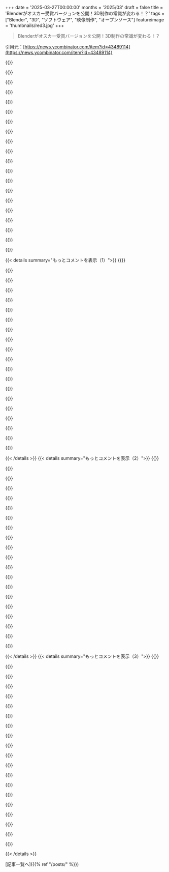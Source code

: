 +++
date = '2025-03-27T00:00:00'
months = '2025/03'
draft = false
title = 'Blenderがオスカー受賞バージョンを公開！3D制作の常識が変わる！？'
tags = ["Blender", "3D", "ソフトウェア", "映像制作", "オープンソース"]
featureimage = 'thumbnails/red3.jpg'
+++

> Blenderがオスカー受賞バージョンを公開！3D制作の常識が変わる！？

引用元：[https://news.ycombinator.com/item?id=43489114](https://news.ycombinator.com/item?id=43489114)

{{<matomeQuote body="いつもの賞賛は置いといて、Blenderが3Dをマジで広めたって話だよな。動画とかチュートリアルがめっちゃ見られてるし、興味持つ人も増えた気がする。一部のプロだけじゃなくて、普通の人が使うようになったのがデカい。今じゃ、めっちゃハイエンドなこと以外はBlenderでしょ。マジ、Coca-Colaみたいなブランドになったよね。Blenderって言ったら、3Dのphotoshopみたいなもんじゃん？" userName="EMIRELADERO" createdAt="2025-03-27T03:22:37" color="#ff33a1">}}

{{<matomeQuote body="CG業界に15年いるけど、昔はMayaが当たり前だったんだよ。でも今はBlender。この前、アニメーション勉強してる子に「Maya使ってる？」って聞いたら「なにそれ？」って言われたし。2.8が出てからマジで変わったよね。開発資金が増えて、どんどん良くなって、人も増えて、また良くなるみたいな。これからどうなるか楽しみだわ。" userName="greenknight" createdAt="2025-03-27T04:03:18" color="#785bff">}}

{{<matomeQuote body="ここから学べることは多いよね。人は慣れたものを使いたがるから、最初に触れる機会がないと後で使おうと思わない。会社が小さい時は関係ないけど、No.1になったら新しい人が入ってくる流れを考えないと。Mayaが無料版出してたら、Blenderはここまで早く普及しなかったかもね。" userName="CobrastanJorji" createdAt="2025-03-27T05:52:15" color="#785bff">}}

{{<matomeQuote body="新しい技術で「デモと価格はお問い合わせください」って書いてあると、即却下だわ。新しいプロジェクトで技術選定するときは、一応全部の会社に連絡するけど、「チームの経験」って評価項目があるから、そういう会社は不利なんだよね。相当良くないと選ばれない。" userName="ryanjshaw" createdAt="2025-03-27T08:16:09" color="">}}

{{<matomeQuote body="＞みんなが学んだものを使いたがるから、学べないソフトは使わないってこと。<br>MicrosoftがWindowsの海賊版を放置した理由もそれ。サーバーでWindowsが勝てなかった理由も同じ。PostgresがOracleより劣るのに勝てた理由もそう。CUDAがデファクトスタンダードな理由も、SaaSが無料プランを用意する理由も全部同じ。" userName="baq" createdAt="2025-03-27T07:00:53" color="#ff5733">}}

{{<matomeQuote body="いや、それは違うと思うな。いろんな要素があるし、間違ってる例もある。Postgresが勝ったのは、値段と機能のバランスが良かったから。学習コストだけならMySQL/MariaDBが勝ってたはず。CUDAだって、みんなが知ってるからじゃなくて、CUDAでしか動かないソフトがたくさんあるからでしょ。CUDAのことなんて知らない人もNvidiaのカード買ってるよ。" userName="thyristan" createdAt="2025-03-27T08:29:33" color="">}}

{{<matomeQuote body="いやいや、言ってること同じじゃん。MySQLとPostgresの話は、どっちも無料で十分使えるものだったから、開発者が有料のやつに乗り換える理由がなかったってこと。CUDAもそうでしょ？ソフトウェアがあるから人気が出たんでしょ？結局はそれだよ。無料の製品が進化して、GPGPUの開発者がそれしか知らなくなったってこと。" userName="baq" createdAt="2025-03-27T08:39:54" color="#ff5c5c">}}

{{<matomeQuote body="MySQLはPostgresよりシスアドに優しいんだよ。Postgresが勝ったのはOracleからの移行が楽だったから。" userName="sam_lowry_" createdAt="2025-03-27T10:12:28" color="">}}

{{<matomeQuote body="マジな質問なんだけど、なんでMySQLの方がシスアドに優しいの？" userName="carlos_rpn" createdAt="2025-03-27T11:17:52" color="">}}

{{<matomeQuote body="MySQLの方がデプロイが楽だし、高可用性の歴史も長いから。予測しやすいしね。クエリ最適化も賢すぎないから、クエリが悪いとデータが増えるほど悪くなる。Postgresはデータ量で挙動が変わるから、本番環境でしか再現しない問題が起きたりする。あと、MySQLはアップデートも簡単。Postgresはバージョンを並べてデータ移行しないといけないからDockerだと面倒。あと、vacuumingとか。" userName="asyx" createdAt="2025-03-27T18:37:45" color="#38d3d3">}}

{{<matomeQuote body="本題だけど、最近話題になってるこの素晴らしいビデオエッセイ[1]、めっちゃおすすめだよ。 1: ”For-Profit (Creative) Software” by EndVertex https://youtu.be/I4mdMMu-3fc" userName="tobr" createdAt="2025-03-27T06:24:51" color="">}}

{{<matomeQuote body="これ、マジで薄っぺらいエッセイだと思うわ。作者、分析力ゼロだし、自己反省もできないし、自分の行動の一歩先すら考えられてないんじゃない？<br>ビデオの冒頭から、ソフトが高すぎると文句言ってるくせに、大学でめっちゃ勉強したとか言ってるし(高いの知ってて)。で、なぜか楽器を取り上げられたとか言ってるし(条件は最初から分かってたのに)。<br>しかも、大学卒業後、高いソフトを勉強したのが大間違いだったと分かったら、何してるかって？教え始めてるじゃん！被害者（怪しいけど）から問題の一部にジョブチェンジしてるよね。" userName="Ray20" createdAt="2025-03-27T11:57:35" color="">}}

{{<matomeQuote body="KiCadが電子産業に食い込んでる理由の一つもこれだよね。9割の企業が必要なこと全部できるし、趣味でやる人も手頃な値段で学んで試せるし。" userName="_fizz_buzz_" createdAt="2025-03-27T06:59:57" color="#ff5c5c">}}

{{<matomeQuote body="Autodeskも時々やってたよね。学生なら今でも無料でMaya使えるし、インディーゲーム開発者向けの格安版もあったはず。でも、何かしらの条件がついてたけど。<br>Mayaが廃れたのって、Blenderのせいだけじゃなくて、Autodeskがまず商業3Dソフトで独占状態になって、既存ユーザーへのサブスクリプションを締め付けたのが原因だと思う。もちろん、移行できる無料の選択肢があったから、その戦略は通用しなかったんだよね。" userName="flohofwoe" createdAt="2025-03-27T10:15:26" color="#ff33a1">}}

{{<matomeQuote body="教育版とインディー版はどっちもフルバージョンだよ。教育版は1年間のライセンスで、再ライセンスできる回数も決まってる。インディー版は収入制限だけで、ライセンシー（スタジオか個人）の収入が年間10万USD以下なら使える。ファイル形式が少し違うかも。" userName="sbuk" createdAt="2025-03-27T17:00:23" color="">}}

{{<matomeQuote body="多くの企業が教育機関向けに大幅な割引を提供してるのは、大学生に無料で使わせて中毒にさせるためなんだよね。" userName="stevage" createdAt="2025-03-27T07:14:18" color="">}}

{{<matomeQuote body="＞もしMayaに無料版があったら、Blenderは今ほど早く普及したかな？絶対ないと思うわ。<br>Mayaの成功も、学生向けの格安ライセンスが大きかったよね。確か100ドルくらいだったはず。プロ版は1000ドル近くしたのに。" userName="swiftcoder" createdAt="2025-03-27T08:23:54" color="#45d325">}}

{{<matomeQuote body="Adobeみたいに、毎年ソフトを改悪しても、みんな使わざるを得ないってケースもあるけどね。" userName="noduerme" createdAt="2025-03-27T07:54:10" color="">}}

{{<matomeQuote body="SketchとかFigmaがAdobeのシェアをかなり奪った気がするなー。<br>20年前はデザイナーみんなPhotoshop、Flash、Fireworks使ってたし、大学でも教えられてた。私が一緒に働いてるデザイナーにもそういう人がいる。今は誰も使ってないけど。<br>XDもあるけど、Adobeは完全に後追いだよね。使ってる人一人しか見たことないし、その人もFigmaに移行するところだった。<br>同僚（デザイナー含む）がPhotoshopの代わりにPhotopea使ってるの見るのも面白い。" userName="whstl" createdAt="2025-03-27T08:00:02" color="#ff33a1">}}

{{<matomeQuote body="Sketchはアメリカとか、一部のMacユーザーが多い地域でしか使われてないよ。<br>注目すべきはFigmaだね。だからAdobeも買収しようとしたんでしょ。" userName="pjmlp" createdAt="2025-03-27T09:07:16" color="#ff33a1">}}

{{< details summary="もっとコメントを表示（1）">}}
{{<matomeQuote body="Sketchも人気なくなった気がするなー。12年前はどこでも使われてたのに。Figmaに取って代わられて、最近全然聞かないし。フロントエンドのエンジニアとして、いろんなデザイナーと仕事してきたけど。" userName="brulard" createdAt="2025-03-27T09:20:41" color="">}}

{{<matomeQuote body="アメリカでは働いたことないけど、Sketchはヨーロッパとラテンアメリカではめっちゃ使われてたよ。Microsoftと仕事してる会社（僕がいた会社いくつか）が、SketchのためだけにMac買ってたぐらい。Figmaが出てきて一瞬で変わったけどね。" userName="whstl" createdAt="2025-03-27T09:45:10" color="#ff5733">}}

{{<matomeQuote body="南ヨーロッパとラテンアメリカでMac買うって、お金持ちだったんだね。だって、その辺はアメリカみたいに開発者が稼げる地域じゃないし。ポルトガルだと、Macは給料2か月分くらい。最低賃金が800ユーロで、ITのトップでも税引き後1500ユーロくらい。Mac持ってる人は、クレジットか携帯会社とのセットで買ってるのがほとんどだよ。" userName="pjmlp" createdAt="2025-03-27T11:33:08" color="">}}

{{<matomeQuote body="それは、古いデザイナーが新しいことを学びたくないからじゃない？" userName="worthless-trash" createdAt="2025-03-27T07:59:37" color="">}}

{{<matomeQuote body="いや、それが理由じゃないよ。印刷業界は今でもAdobe一択だし。" userName="noduerme" createdAt="2025-03-27T08:26:21" color="">}}

{{<matomeQuote body="Microsoftが2000年代初頭から10年代にかけて、存在感を維持するのに苦労したのも同じだよね。Windowsで開発するには、VSのライセンスとドキュメントに何千ドルも払わなきゃいけなかったし。" userName="omcnoe" createdAt="2025-03-27T07:23:52" color="">}}

{{<matomeQuote body="2004年の記事だけど、＞でも開発ツールは無料で配りたかったんだって。Empower ISVプログラムを使えば、MSDN Universal（Flight Simulator以外のMicrosoft製品全部入り）が5セットで375ドルくらいで買えた。”.NET言語のコマンドラインコンパイラは無料の.NET runtimeに付属してるし、C++コンパイラも無料になった。" userName="thaumasiotes" createdAt="2025-03-27T08:01:52" color="">}}

{{<matomeQuote body="大学で勉強してた頃、Mayaの話を聞いたなー。めっちゃ高くて、業界の人じゃないと手に入らなかった。Blenderのおかげで、3Dモデリングとアニメーションがすごく身近になったよね。" userName="xmprt" createdAt="2025-03-27T05:07:07" color="#ff33a1">}}

{{<matomeQuote body="Cinema4Dのことは誰も語らないの？僕はプロじゃないけど、90年代から使ってるよ（Strata 3DとかInfini-DとかRenderManとかPlaymationとか）。モーショングラフィックスのプロジェクトでアーティストとして手伝ったこともあるし。Cinema4Dが一番使いやすいんだよね。MaxonはUIが快適なんだよなー。Blenderは難しそう。" userName="noduerme" createdAt="2025-03-27T07:52:27" color="#45d325">}}

{{<matomeQuote body="AutodeskはMaya以外にも色々やってるよね。Blenderの影響で利益が大きく変わると思う？もしそうなら、いつ頃？Blenderに対抗して開発を加速させたりしてるのかな？" userName="Vespasian" createdAt="2025-03-27T05:21:01" color="">}}

{{<matomeQuote body="今のリードがどれだけ大きくても、Autodesk（と次のAdobe）は、OSSが十分な時間があれば常に勝つ理由のケーススタディだよね。OSSは慢性的な病気に苦しむけど、商用ソフト開発を苦しめる致命的な病気にはかかりにくいから。OSSの開発体制は、商用ソリューションに何十年も遅れをとるけど、市場が不調で誰かが政府系ファンドに買収されてプロジェクトを潰しても、GIMPを最初から書き直す必要はないんだよね。GIMPとかFreeCADが今はイマイチだけど、誰かが50年後もそれらのトーチを掲げてるはず。次の50年で、AdobeとAutodeskは消滅するか、レガシーなクライアントだけ相手にする会社になる可能性が高い。その時、ツールを構築した才能や経験は無に帰すけど、GIMPはGTK4ポートのリリース候補を出してるよ。" userName="mistercheph" createdAt="2025-03-27T06:10:48" color="#ff33a1">}}

{{<matomeQuote body="＞GIMPを最初から書き直す必要はないって言うけど<br>マジでそうするべきだと思う。<br>今のトレンドだと、GIMPとかPhotoshopの代わりはPixlrとかPhotopeaみたいなウェブアプリになるんじゃないかな。" userName="Shorel" createdAt="2025-03-27T07:13:43" color="">}}

{{<matomeQuote body="＞より優れたFOSSの競合が現れる可能性もあるよね<br>GIMPはマジでクソ。個人的な経験から言うとね。ワークフローは破壊的だし、レイヤーの使い勝手が悪いところが多すぎる。パフォーマンスも悪い。例えば、テキストを回転させると、ぼやけたピクセルになる。もう一回回転させると、もっとぼやける。テキストを変えたい？最初からやり直しだよ。基本的なことなのに、マジでひどい。根本的な見直しはされないと思う。なぜなら、多くのユーザーが今のワークフローに慣れてて、嫌がるから。他のプロジェクトから競争が生まれると思う。OSSの耐久性が高いってのは同意。" userName="Voultapher" createdAt="2025-03-27T08:43:43" color="">}}

{{<matomeQuote body="Autodeskをすぐに見限るのは違うと思うな。最近3Dプリンティングを始めたんだけど、FusionはOSSの製品よりはるかに優れてるし、無料のプランも充実してる。OSSの開発者とCADチームの間には接点がないから、コラボレーション機能が進まないと思う。それを実現するための臨界点がないんだよね。" userName="baq" createdAt="2025-03-27T07:04:34" color="">}}

{{<matomeQuote body="ここ数年で、オープンソースのCADはすごく良くなってるよ。FreeCADを使えば、簡単なパーツならモデリングできるし、ちゃんと動く。昔はそうじゃなかった。KiCADも昔はバグだらけだったし、Blenderもそうだったよね。" userName="leoedin" createdAt="2025-03-27T07:44:59" color="">}}

{{<matomeQuote body="なんで写真関係のソフトで、商用レベルのOSSがないんだろう？GIMPくらいしか思いつかないけど、商用ソフトには全然及ばないよね。" userName="whatever1" createdAt="2025-03-27T06:25:31" color="">}}

{{<matomeQuote body="Lightroomの代わりにDarktableがあるよ。数年前に調べた時、Darktableを使ってる友達は、俺がLightroomでやってるのと同じ結果を同じくらいの労力で出せてた。でも俺が試した時は、再学習するのが大変で、Appleにお金を払い続ける方が安かった。今はAI機能でも遅れてると思う。" userName="lrem" createdAt="2025-03-27T06:38:39" color="">}}

{{<matomeQuote body="DarktableはUXがめちゃくちゃ。原因は、マネジメント不足とか、方向性の欠如とか、プロジェクトをすぐ辞めちゃう趣味プログラマーとか。フォークして修正しようとしてる人もいるよ（https://ansel.photos/）。" userName="omnimus" createdAt="2025-03-27T08:38:12" color="">}}

{{<matomeQuote body="何が問題なの？" userName="makeworld" createdAt="2025-03-27T12:18:08" color="">}}

{{<matomeQuote body="AdobeはCS6までは海賊版を気にしなかったんだよね。俺が学生の頃は、メディアに興味がある奴はkeygenを持っててPhotoshopを学んだし、海賊版を使って小規模なビジネスを始めた人もいた。お金が貯まったら正規品を買ってたけどね。写真、ビデオ、オーディオの開発はマジで大変。数学がたくさん必要だから。その手の魔法ができる人は限られてるし、OSSでできる人はもっと少ない。他のFOSSプロジェクトも人材を求めてるし。" userName="mschuster91" createdAt="2025-03-27T07:59:21" color="#38d3d3">}}


{{< /details >}}
{{< details summary="もっとコメントを表示（2）">}}
{{<matomeQuote body="Blenderに貢献したことはないけど、クレジットで「made with Blender」って表示されてるのを見たとき、なんか誇らしかったな。BlenderはFLOSS運動の宝だし、他のプロジェクトも見習うべき歴史と行動があるよね。今後の成功も楽しみにしてるよ。" userName="marcodiego" createdAt="2025-03-27T00:57:24" color="#785bff">}}

{{<matomeQuote body="みんながBlenderのUXがマジでクソだって言ってた頃に使ってたの覚えてるわ。それが今じゃ、多くのアーティストにとってデフォルトになったんだからすごいよね。オープンソースってのもあるけど、競合製品が似たようなものでもマジありえないくらい高い金額を取ってるのもデカいよね。" userName="keyle" createdAt="2025-03-27T01:16:36" color="#ff5c5c">}}

{{<matomeQuote body="＞みんながBlenderのUXがマジでクソだって言ってた頃に使ってたの覚えてるわ<br>それマジで覚えてるわ。でも、Blenderのやり方に慣れたら、当時の他の3Dソフトよりいろんな意味で優れてるって分かったんだよね。ワークフローが違いすぎて、多くの人が慣れなかったんだよな。数バージョン後、Blenderは素晴らしいところはそのままに、慣れなかった人にも合うように改善したんだよね。よくある「全部ぶっ壊して作り直す」みたいなことせずに、ずっと改善し続けてるのがすごい。" userName="blooalien" createdAt="2025-03-27T03:14:28" color="#785bff">}}

{{<matomeQuote body="古参ユーザーを怒らせずに改善するリデザインって、プロジェクトにとってマジで一番難しいことだと思う。FAANG企業ですら失敗してるのを見てるから、オープンソースプロジェクトがそれをやってのけたのが10倍すごい。" userName="whstl" createdAt="2025-03-27T08:15:40" color="#ff5733">}}

{{<matomeQuote body="2006年によく使ってたけど、UXの学習曲線はマジで壁だった。でも、乗り越えたら、スペースシャトルのコックピットみたいな見た目だったけど、当時から結構直感的だった。" userName="danielbln" createdAt="2025-03-27T11:38:32" color="#ff5c5c">}}

{{<matomeQuote body="UXと数学的な面で、常に限界に挑戦してるよね。何がコミュニティをこんなに活気に満ちたものにしてるのか分からんけど、書き留めておく価値はあると思う。" userName="agumonkey" createdAt="2025-03-27T02:41:57" color="#ff5c5c">}}

{{<matomeQuote body="＞何がコミュニティをこんなに活気に満ちたものにしてるのか分からんけど、書き留めておく価値はあると思う<br>俺が覚えてるのは、Mayaと3DS Maxの値上げ後、業界からの大規模な支援とスポンサーシップを得たんだよね。" userName="throwup238" createdAt="2025-03-27T02:46:17" color="">}}

{{<matomeQuote body="完璧には程遠いけど、昔とは比べ物にならないくらい良くなったよね。まだいくつか気になる点はあるけど。サイドツールパネルとサイドバープロパティパネルの違いは、初心者には混乱するかも。「Texture painting」も改善が必要だけど、使えるレベルにはなってる。Blender 4はBlender 2とは全くの別物だよ。Grease pencilはマジで画期的。Sculptingもね。Blender（とKrita）があれば他には何も要らないかも。3DSMaxからBlenderに乗り換えたけど、もう戻ることはないな。Rigifyはまだたくさんのシェイプを作るけど、ワンクリックでリギングできるようになった。ウェイトを修正したり、リグの細かい部分を調整する必要はほとんどない。" userName="reactordev" createdAt="2025-03-27T01:52:08" color="#ff5733">}}

{{<matomeQuote body="Blenderは元々プロプライエタリで、最終的に購入されてGPLでリリースされたんだよね。他のクリエイティブツールでも同じような解決策があるのかな？クロスプラットフォームに対応したプロプライエタリソフトウェアを購入して、ライセンスを変更するとか。" userName="mattl" createdAt="2025-03-27T02:27:42" color="">}}

{{<matomeQuote body="OpenOfficeも歴史的にそうだったね。" userName="schoen" createdAt="2025-03-27T02:28:25" color="">}}

{{<matomeQuote body="3D編集ソフトのUXってどこもイマイチなんだよねー。これってBlenderに限った話じゃないと思うんだけど！" userName="shadowgovt" createdAt="2025-03-27T01:23:34" color="">}}

{{<matomeQuote body="いやいや、それは違うでしょ。ソフトによって得意なインターフェースがあるのは確かだけど、Houdini、Maya、Softimage XSIはどれも素晴らしいインターフェースだったよ。他のUIと比較する時のベンチマークにすべきだと思う。マジで。" userName="CyberDildonics" createdAt="2025-03-27T02:00:57" color="#ff33a1">}}

{{<matomeQuote body="素晴らしいとまでは言えないかなー。まあまあ使えるって感じ？無料の選択肢よりはマシだったけど。改善の余地はめっちゃあるけど、UIを完璧にするのが難しいのは確かだよね。<br>今は音楽制作業界でいうところの「スキューモーフィズム」の段階なんだと思う（みんな現実のツールを真似してるだけ）。Maya、Blenderとかは別として、過去のツールをベースにちょっと磨きをかけてるだけ。そのうちLogicみたいなのが出てきて悪い習慣が変わるかもね！" userName="nonchalantsui" createdAt="2025-03-27T02:50:07" color="">}}

{{<matomeQuote body="それはない。クリエイティブツール全般の問題だよ（そして面白い問題でもある！）。みんなに合うようなクリエイティブなワークフローを一つのUIに押し込むのは無理があるんだよね。" userName="SunlitCat" createdAt="2025-03-27T03:34:00" color="">}}

{{<matomeQuote body="いや、それって漠然としてて適当なこと言ってるだけじゃない？Maya、XSI、Nuke、Houdiniとか使ったことある？" userName="CyberDildonics" createdAt="2025-03-27T05:25:54" color="">}}

{{<matomeQuote body="Blenderは成功したのに、Gimpが失敗したのはなぜ？Blenderにはセンスのある英雄的な人がいるの？" userName="philsnow" createdAt="2025-03-27T05:35:14" color="">}}

{{<matomeQuote body="Gimpは昔からやり方を変えようとしなかったから、一部のマニアしか使わないんだよ。UIが複雑すぎるとか、使いにくいとか、直感的じゃないとか、ずーっと言われてるのに無視。<br>最近3.0が出たけど、UIはほとんど変わってなかった。「GEGL operation」みたいなのがメニューのど真ん中にあったりするし。<br>Blenderは2.8でUIを全部作り直して、その後も改良を重ねてる。古参ユーザーからは不満も出たけど、最終的には成功したよね。" userName="M4v3R" createdAt="2025-03-27T06:24:53" color="#ff5733">}}

{{<matomeQuote body="＞People have complained for years that their UI is too complicated<br>それってむしろ特徴なんじゃないの？" userName="dncornholio" createdAt="2025-03-27T08:35:04" color="">}}

{{<matomeQuote body="違うよ。使いにくいツールは淘汰されるんだよ。ちょっと写真を編集したり、簡単なイラストを描きたいだけなのに、何時間もかけてアプリの使い方を学ぶ人なんていないでしょ。ほとんどの人はUXが良くて使いやすいツールを選ぶよ。" userName="M4v3R" createdAt="2025-03-27T09:36:54" color="#ff5c5c">}}

{{<matomeQuote body="Blenderがパイメニューを採用したのに対して、Gimpは無視したのが良い例だよね。Gimpの開発チームは外部の意見を聞き入れないし、他のツールのユーザーが機能のリクエストをすると、意地になって拒否するんだよね。本当に悲しい。<br>Gimpはもっと良くなるはずだったのに、ユーザーのニーズを無視したせいでこうなった。Blenderはユーザーの意見を聞いてUIを改善したのにね。<br>Tonは英雄的でセンスの塊だよ！コミュニティから愛されてる！（Autodeskからは嫌われてるけど。）<br>動画のURLがたくさん貼ってあるね" userName="DonHopkins" createdAt="2025-03-27T08:58:15" color="#ff5733">}}


{{< /details >}}
{{< details summary="もっとコメントを表示（3）">}}
{{<matomeQuote body="Blenderはパイメニューを取り入れたけど、Gimpは無視したんだよね。反射的な反発…“インターネットで誰かが間違っている”ってやつだ！ちょっと散歩して考えたんだけど、パイメニューって何？俺の直感的な考えでは、Gimpは最初からパイメニューがあったはず。少なくとも90年代後半の1.somethingを使ってた頃から。メニュー項目が必要なら右クリック。そこにメニューがあるじゃん。これってパイメニューと位相的に同じじゃない？パイメニューは放射状である必要ある？放射状ってリストより良いの？リストの方が読みやすいけどな。" userName="somat" createdAt="2025-03-27T11:58:45" color="">}}

{{<matomeQuote body="主要なオープンソースのグラフィックプロジェクトは3つあったよね。<br>・Gimp（2Dラスタ）<br>・Inkscape（2Dベクタ）<br>・Blender（3D）<br>10～20年前はどれも強力だったけど、UIがイマイチだった。Blenderは数年前にUIを刷新して全てを変えた。Inkscapeも正しい方向に進んでいるようだけど、まだ使いにくい（少なくとも初心者には）。Gimpの動きが一番遅いみたい。" userName="brulard" createdAt="2025-03-27T09:35:34" color="">}}

{{<matomeQuote body="UIに関するフィードバックを真剣に受け止めたのが大きかったんじゃないかな。" userName="preciousoo" createdAt="2025-03-27T05:41:51" color="">}}

{{<matomeQuote body="fund.blender.orgのクレジットセクションに答えがあると思う。2019年頃から100万ドル規模の貢献や企業ユーザーからのフィードバックが流れ込んできたんだ。" userName="numpad0" createdAt="2025-03-27T07:06:15" color="#ff5c5c">}}

{{<matomeQuote body="他のオープンソースの人たちやプログラマーが、UI/UXをどう改善したのかを知るための場所ってあるのかな？" userName="tonetegeatinst" createdAt="2025-03-27T01:19:58" color="">}}

{{<matomeQuote body="あんまり意地悪くは言いたくないけど、Blenderチームは長年にわたってUIを改善するために努力してきたよね。でも長年のカジュアルユーザー（1.7から年に1、2回マイナープロジェクト）としては、BlenderのUIは常に優れていて、プロのUIって感じだった。使いにくいっていう評判があったけど。“UIを大幅に変更して使いやすくした”っていうのは、業界が追いつくのを待って、ダークモードを追加して、“UIを使いやすくした”っていうプレスリリースを大々的に発表して、みんなに信じ込ませたって感じかな。UIの主な“改善点”は、動作を遅くして、ホットキー地獄を緩和するために古典的なメニューシステムを追加したことだと思う。BlenderのUIを一言で言うなら“101ボタンマウス”って感じかな。超速くて細かい制御ができるけど、学習曲線が急すぎる。" userName="somat" createdAt="2025-03-27T01:37:26" color="">}}

{{<matomeQuote body="それってBlender UIの足を引っ張ってた考え方と似てる気がするな。undo機能の導入に真剣に反対してた人たちもいたし。UIストックホルム症候群ってやつだね。2.8のUI刷新は“ダークテーマを適用した”だけじゃない。数百個のランダムに配置された小さなアイコンとドキュメント化されていないホットキーのごちゃ混ぜだったUIを、発見しやすくて、いくらか馴染みのあるインターフェースに変えたんだ。少なくともUI刷新を完了させたんだ。改善点の多くは以前のバージョンで段階的に導入されてた。UIがどう遅くなったの？" userName="jampekka" createdAt="2025-03-27T09:20:36" color="">}}

{{<matomeQuote body="Blenderはまだ数百個の半ランダムなボタンとオプションのごちゃ混ぜだよ。それこそがプロフェッショナルUIの核となる機能なんだ。ツールを長時間操作するユーザー向けにカスタマイズするには、摩擦を減らして、操作を平坦化して、すべてのものを前面に出して、1回の操作でアクセスできるようにすることが最も重要なんだ。見た目は悪くて、とっつきにくくて、習得が難しくて、デザイナーが泣くけど、非常に高速で効率的。毎日何時間も使うならまさに最適なんだ。＞Is this https://www.reddit.com/r/BlenderDoughnuts/comments/1jdv2mq/r... really that much cleaner than this https://www.reddit.com/r/BlenderDoughnuts/comments/hwes95/th...＜br>ごめんね、redditだけど、実際に動作するUIのショットで最高の例だったんだ。カジュアルユーザー向けにインターフェースをカスタマイズする場合は、逆のことをする。動作を遅くして、オプションを減らして、メニューをネストして、モデルダイアログを導入する。3、4回の操作が必要になる。重要なのは、不慣れなユーザーを優しく導くこと。これは重要な設計上の考慮事項だけど、長時間操作するとイライラするんだ。" userName="somat" createdAt="2025-03-27T13:07:09" color="">}}

{{<matomeQuote body="GIMPもBlenderを見習ってほしいよ。GIMP 3.0のリリースは本当にがっかりだった（しかも使えない…ブラシの種類を切り替えるとクラッシュする）。" userName="kstenerud" createdAt="2025-03-27T04:40:41" color="">}}

{{<matomeQuote body="アートやるなら、Kritaの方が期待に近いかもね。これもFOSSプロジェクトだけど、何でもやろうとするんじゃなくて、ペイントとかアートに特化してるんだ。" userName="StableAlkyne" createdAt="2025-03-27T05:04:50" color="#45d325">}}

{{<matomeQuote body="＞変わったって言うけど<br>結局、不満点はいつもと同じじゃん。期待値が上がったんだよ！多分、それが見えてるんじゃないかな。" userName="nukem222" createdAt="2025-03-27T01:42:02" color="">}}

{{<matomeQuote body="いやいや、昔のBlenderのインターフェースは今のと比べたらマジで別物だよ。文句言うやつはBlender 2（最初に触ったバージョンだと思う）を一日強制的に使わせるべき。" userName="LennyHenrysNuts" createdAt="2025-03-27T01:43:47" color="">}}

{{<matomeQuote body="ほんとそれ、Blenderはマジですごい。" userName="toblaroni" createdAt="2025-03-27T01:02:26" color="">}}

{{<matomeQuote body="Blenderはマジですごいし、Gimpとか他のFOSSエディタより遥かに先を行ってるよね。ただ、今の3Dソフト（Blender、Unrealとか）は、もうすぐ何か新しいものに取って代わられる気がするんだよね。3D AIの進化がマジでヤバい。スカルプトとかリトポとかリギングとか、誰も気にしなくて良くなる日が来るんじゃないかな。AIネイティブなツールが出てきて、アーティスト向けのツールになると思う。週末はBlender、ComfyUI、自作ソフトでショートフィルム作ってるけど、AIが重労働を肩代わりしてくれるから、生産性が10倍になったよ。" userName="echelon" createdAt="2025-03-27T01:52:28" color="#ff5c5c">}}

{{<matomeQuote body="3D AIの最先端って何？去年調べた時は、使えるレベルのものが全然なかったんだけど（ポリゴン数が制御できなかったり、リギングがグチャグチャだったり）。" userName="telchior" createdAt="2025-03-27T05:21:29" color="">}}

{{<matomeQuote body="最高のOSSソフトってBlender、Ghidra、Linuxのどれ？" userName="brcmthrowaway" createdAt="2025-03-27T01:02:27" color="">}}

{{<matomeQuote body="Linuxは素晴らしいけど、元々はUnixのクローンだし、人気が出たのは有料だったものを無料で使えるようにしたからってのが大きいよね。BlenderとGhidraはゼロから作られて、それぞれの分野でトップレベルだし、Linuxよりもコミュニティの誇りを感じるな。最高のOSSソフトはEmacsだけどね！" userName="ants_everywhere" createdAt="2025-03-27T01:42:28" color="#38d3d3">}}

{{<matomeQuote body="どれか選ぶとしたらLinuxかな。ツールがいっぱい作られてるし、エコシステムがすごいもん。" userName="kadoban" createdAt="2025-03-27T01:14:32" color="">}}

{{<matomeQuote body="質問に答えるならgitじゃない？" userName="babuloseo" createdAt="2025-03-27T01:04:24" color="">}}

{{<matomeQuote body="Blender 4.4は安定性重視なんだってさ。「Winter of Quality」っていう開発チームの取り組みで、2024年から2025年の北半球の冬に品質と安定性をめっちゃ向上させたらしいよ。「Winter of Quality」って名前なのに、ちゃんと時期を「2024–2025 northern hemisphere winter」って指定してるのがマジですごいね。" userName="chrismorgan" createdAt="2025-03-27T02:03:35" color="#ff5c5c">}}


{{< /details >}}


[記事一覧へ]({{% ref "/posts/" %}})
